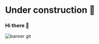# Under construction 🚧
### Hi there 👋

![banner git](https://github.com/PlueciToT/PlueciToT/assets/129394494/ae050db2-a5c0-40be-aeb4-fee9c652a5a6)


<!--
**PlueciToT/PlueciToT** is a ✨ _special_ ✨ repository because its `README.md` (this file) appears on your GitHub profile.

Here are some ideas to get you started:

- 🔭 I’m currently working on ...
- 🌱 I’m currently learning ...
- 👯 I’m looking to collaborate on ...
- 🤔 I’m looking for help with ...
- 💬 Ask me about ...
- 📫 How to reach me: ...
- 😄 Pronouns: ...
- ⚡ Fun fact: ...
-->

